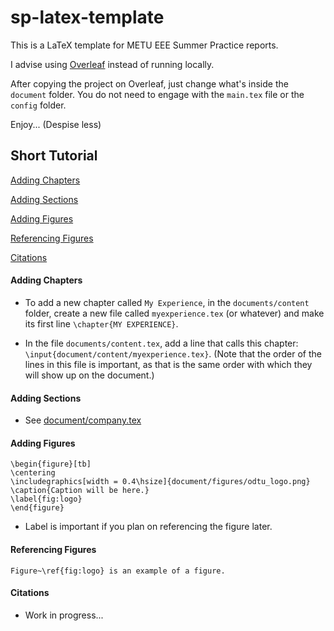 # sp-latex-template

This is a LaTeX template for METU EEE Summer Practice reports.

I advise using [Overleaf](https://www.overleaf.com/read/gymnzgjmzzwh) instead of running locally.

After copying the project on Overleaf, just change what's inside the `document` folder. You do not need to engage with the `main.tex` file or the `config` folder.

Enjoy... (Despise less)

## Short Tutorial

[Adding Chapters](#adding-chapters)

[Adding Sections](#adding-sections)

[Adding Figures](#adding-figures)

[Referencing Figures](#referencing-figures)

[Citations](#citations)

#### Adding Chapters

* To add a new chapter called `My Experience`, in the `documents/content` folder, create a new file called `myexperience.tex` (or whatever) and make its first line `\chapter{MY EXPERIENCE}`.

* In the file `documents/content.tex`, add a line that calls this chapter: `\input{document/content/myexperience.tex}`. (Note that the order of the lines in this file is important, as that is the same order with which they will show up on the document.)

#### Adding Sections

* See [document/company.tex](https://github.com/furkan/sp-latex-template/blob/master/document/content/company.tex)

#### Adding Figures

```
\begin{figure}[tb]
\centering
\includegraphics[width = 0.4\hsize]{document/figures/odtu_logo.png}
\caption{Caption will be here.}
\label{fig:logo}
\end{figure}
```

* Label is important if you plan on referencing the figure later.

#### Referencing Figures

```
Figure~\ref{fig:logo} is an example of a figure.
```


#### Citations

* Work in progress...
